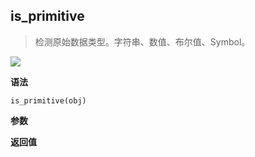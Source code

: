 ## is_primitive

> 检测原始数据类型。字符串、数值、布尔值、Symbol。

![](https://img.shields.io/badge/-Object-blue)

**语法**

`is_primitive(obj)`

**参数**

**返回值**
